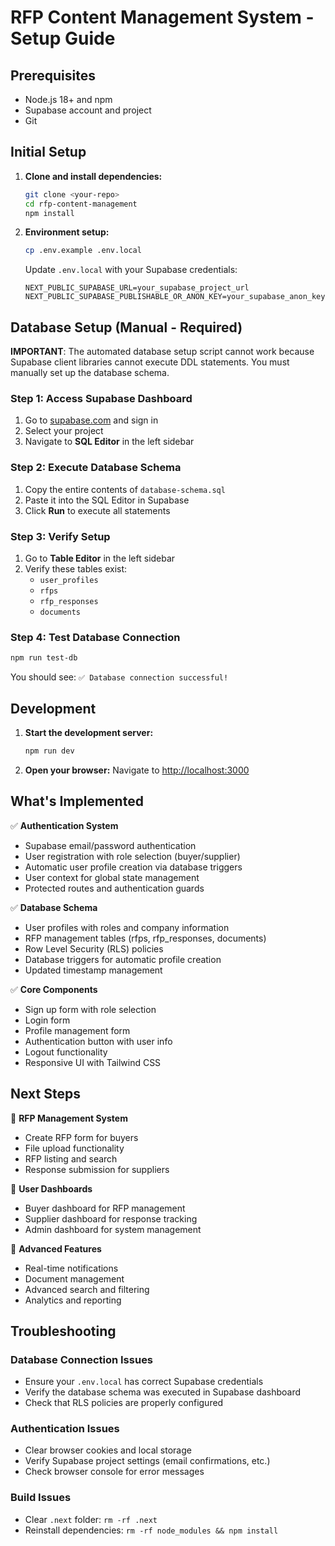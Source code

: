 # RFP Content Management System - Setup Guide

## Prerequisites

- Node.js 18+ and npm
- Supabase account and project
- Git

## Initial Setup

1. **Clone and install dependencies:**

   ```bash
   git clone <your-repo>
   cd rfp-content-management
   npm install
   ```

2. **Environment setup:**

   ```bash
   cp .env.example .env.local
   ```

   Update `.env.local` with your Supabase credentials:

   ```env
   NEXT_PUBLIC_SUPABASE_URL=your_supabase_project_url
   NEXT_PUBLIC_SUPABASE_PUBLISHABLE_OR_ANON_KEY=your_supabase_anon_key
   ```

## Database Setup (Manual - Required)

**IMPORTANT**: The automated database setup script cannot work because Supabase client libraries cannot execute DDL statements. You must manually set up the database schema.

### Step 1: Access Supabase Dashboard

1. Go to [supabase.com](https://supabase.com) and sign in
2. Select your project
3. Navigate to **SQL Editor** in the left sidebar

### Step 2: Execute Database Schema

1. Copy the entire contents of `database-schema.sql`
2. Paste it into the SQL Editor in Supabase
3. Click **Run** to execute all statements

### Step 3: Verify Setup

1. Go to **Table Editor** in the left sidebar
2. Verify these tables exist:
   - `user_profiles`
   - `rfps`
   - `rfp_responses`
   - `documents`

### Step 4: Test Database Connection

```bash
npm run test-db
```

You should see: `✅ Database connection successful!`

## Development

1. **Start the development server:**

   ```bash
   npm run dev
   ```

2. **Open your browser:**
   Navigate to [http://localhost:3000](http://localhost:3000)

## What's Implemented

✅ **Authentication System**

- Supabase email/password authentication
- User registration with role selection (buyer/supplier)
- Automatic user profile creation via database triggers
- User context for global state management
- Protected routes and authentication guards

✅ **Database Schema**

- User profiles with roles and company information
- RFP management tables (rfps, rfp_responses, documents)
- Row Level Security (RLS) policies
- Database triggers for automatic profile creation
- Updated timestamp management

✅ **Core Components**

- Sign up form with role selection
- Login form
- Profile management form
- Authentication button with user info
- Logout functionality
- Responsive UI with Tailwind CSS

## Next Steps

🚧 **RFP Management System**

- Create RFP form for buyers
- File upload functionality
- RFP listing and search
- Response submission for suppliers

🚧 **User Dashboards**

- Buyer dashboard for RFP management
- Supplier dashboard for response tracking
- Admin dashboard for system management

🚧 **Advanced Features**

- Real-time notifications
- Document management
- Advanced search and filtering
- Analytics and reporting

## Troubleshooting

### Database Connection Issues

- Ensure your `.env.local` has correct Supabase credentials
- Verify the database schema was executed in Supabase dashboard
- Check that RLS policies are properly configured

### Authentication Issues

- Clear browser cookies and local storage
- Verify Supabase project settings (email confirmations, etc.)
- Check browser console for error messages

### Build Issues

- Clear `.next` folder: `rm -rf .next`
- Reinstall dependencies: `rm -rf node_modules && npm install`
